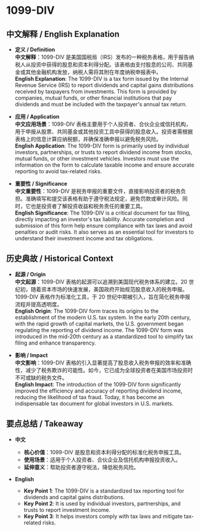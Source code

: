 # 1099-DIV

## 中文解释 / English Explanation

* **定义 / Definition**  
  **中文解释**：1099-DIV 是美国国税局（IRS）发布的一种税务表格，用于报告纳税人从投资中获得的股息和资本利得分配。该表格由支付股息的公司、共同基金或其他金融机构发放，纳税人需将其附在年度纳税申报表中。  
  **English Explanation**: The 1099-DIV is a tax form issued by the Internal Revenue Service (IRS) to report dividends and capital gains distributions received by taxpayers from investments. This form is provided by companies, mutual funds, or other financial institutions that pay dividends and must be included with the taxpayer's annual tax return.

* **应用 / Application**  
  **中文应用场景**：1099-DIV 表格主要用于个人投资者、合伙企业或信托机构，用于申报从股票、共同基金或其他投资工具中获得的股息收入。投资者需根据表格上的信息计算应纳税额，并确保准确申报以避免税务风险。  
  **English Application**: The 1099-DIV form is primarily used by individual investors, partnerships, or trusts to report dividend income from stocks, mutual funds, or other investment vehicles. Investors must use the information on the form to calculate taxable income and ensure accurate reporting to avoid tax-related risks.

* **重要性 / Significance**  
  **中文重要性**：1099-DIV 是税务申报的重要文件，直接影响投资者的税务负担。准确填写和提交该表格有助于遵守税法规定，避免罚款或审计风险。同时，它也是投资者了解投资收益和税务责任的重要工具。  
  **English Significance**: The 1099-DIV is a critical document for tax filing, directly impacting an investor's tax liability. Accurate completion and submission of this form help ensure compliance with tax laws and avoid penalties or audit risks. It also serves as an essential tool for investors to understand their investment income and tax obligations.

## 历史典故 / Historical Context

* **起源 / Origin**  
  **中文起源**：1099-DIV 表格的起源可以追溯到美国现代税务体系的建立。20 世纪初，随着资本市场的快速发展，美国政府开始规范股息收入的税务申报。1099-DIV 表格作为标准化工具，于 20 世纪中期被引入，旨在简化税务申报流程并提高透明度。  
  **English Origin**: The 1099-DIV form traces its origins to the establishment of the modern U.S. tax system. In the early 20th century, with the rapid growth of capital markets, the U.S. government began regulating the reporting of dividend income. The 1099-DIV form was introduced in the mid-20th century as a standardized tool to simplify tax filing and enhance transparency.

* **影响 / Impact**  
  **中文影响**：1099-DIV 表格的引入显著提高了股息收入税务申报的效率和准确性，减少了税务欺诈的可能性。如今，它已成为全球投资者在美国市场投资时不可或缺的税务文件。  
  **English Impact**: The introduction of the 1099-DIV form significantly improved the efficiency and accuracy of reporting dividend income, reducing the likelihood of tax fraud. Today, it has become an indispensable tax document for global investors in U.S. markets.

## 要点总结 / Takeaway

* **中文**  
  - **核心价值**：1099-DIV 是股息和资本利得分配的标准化税务申报工具。  
  - **使用场景**：适用于个人投资者、合伙企业及信托机构申报投资收入。  
  - **延伸意义**：帮助投资者遵守税法，降低税务风险。

* **English**  
  - **Key Point 1**: The 1099-DIV is a standardized tax reporting tool for dividends and capital gains distributions.  
  - **Key Point 2**: It is used by individual investors, partnerships, and trusts to report investment income.  
  - **Key Point 3**: It helps investors comply with tax laws and mitigate tax-related risks.